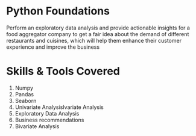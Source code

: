 # Python Foundations

Perform an exploratory data analysis and provide actionable insights for a food aggregator company to get a fair idea about the demand of different restaurants and cuisines, which will help them enhance their customer experience and improve the business

# Skills & Tools Covered
  1. Numpy
  2. Pandas
  3. Seaborn
  4. Univariate AnalysisIvariate Analysis
  5. Exploratory Data Analysis
  6. Business recommendations
  7. Bivariate Analysis
